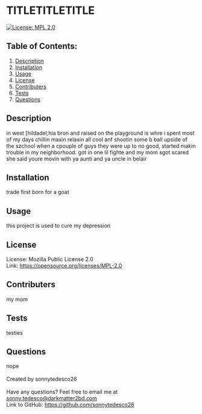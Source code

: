 # TITLETITLETITLE
  [![License: MPL 2.0](https://img.shields.io/badge/License-MPL_2.0-brightgreen.svg)](https://opensource.org/licenses/MPL-2.0)

  ## Table of Contents:
  1. [Description](#Description)
  2. [Installation](#Installation) 
  3. [Usage](#Usage)
  4. [License](#License)
  5. [Contributers](#Contributers)
  6. [Tests](#Tests)
  7. [Questions](#Questions)


  ## Description
  in west [hildadel;hia bron and raised on the playground is whre i spent most of my days chillin maxin relaxin all cool anf shootin some b ball upside of the szchool when a cpouple of guys they were up to no good, started makin trouble in my neighborhood. got in one lil fighte and my mom sgot scared she said youre movin with ya aunti and ya uncle in belair

  ## Installation
  trade first born for a goat

  ## Usage
  this project is used to cure my depression

  ## License
  License: Mozilla Public License 2.0 <br />
  Link: https://opensource.org/licenses/MPL-2.0

  ## Contributers
  my mom

  ## Tests
  testies

  ## Questions
  nope
  <br />
  <br />
  Created by sonnytedesco26 <br />
  <br />
  Have any questions? Feel free to email me at sonny.tedesco@darkmatter2bd.com <br />
  Link to GitHub: https://github.com/sonnytedesco26

